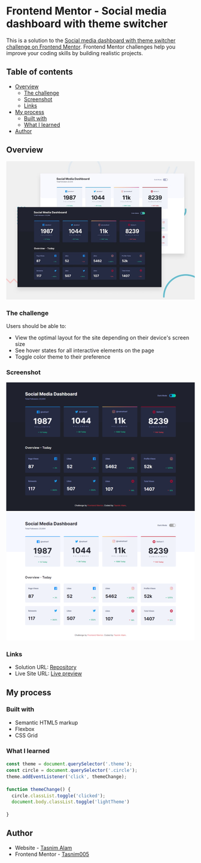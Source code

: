# Frontend Mentor - Social media dashboard with theme switcher 

This is a solution to the [Social media dashboard with theme switcher challenge on Frontend Mentor](https://www.frontendmentor.io/challenges/social-media-dashboard-with-theme-switcher-6oY8ozp_H). Frontend Mentor challenges help you improve your coding skills by building realistic projects. 

## Table of contents

- [Overview](#overview)
  - [The challenge](#the-challenge)
  - [Screenshot](#screenshot)
  - [Links](#links)
- [My process](#my-process)
  - [Built with](#built-with)
  - [What I learned](#what-i-learned)
- [Author](#author)



## Overview
![Design preview for the Social media dashboard with theme switcher coding challenge](./design/desktop-preview.jpg)

### The challenge

Users should be able to:

- View the optimal layout for the site depending on their device's screen size
- See hover states for all interactive elements on the page
- Toggle color theme to their preference

### Screenshot

![](images/desktop-dark.png)
![](images/desktop-light.png)


### Links

- Solution URL: [Repository]()
- Live Site URL: [Live preview]()

## My process

### Built with

- Semantic HTML5 markup
- Flexbox
- CSS Grid

### What I learned

```js
const theme = document.querySelector('.theme');
const circle = document.querySelector('.circle');
theme.addEventListener('click', themeChange);

function themeChange() {
  circle.classList.toggle('clicked');
  document.body.classList.toggle('lightTheme')

}
```

## Author
- Website - [Tasnim Alam](https://github.com/Tasnim005)
- Frontend Mentor - [Tasnim005](https://www.frontendmentor.io/profile/Tasnim005)


